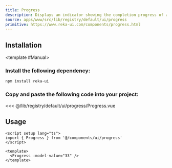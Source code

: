 ```yaml
---
title: Progress
description: Displays an indicator showing the completion progress of a task, typically displayed as a progress bar.
source: apps/www/src/lib/registry/default/ui/progress
primitive: https://www.reka-ui.com/components/progress.html
---
```


<ComponentPreview name="ProgressDemo" />

## Installation

<TabPreview name="CLI">
<template #CLI>

```bash
npx shadcn-vue@latest add progress
```
</template>

<template #Manual>

<Steps>

### Install the following dependency:

```bash
npm install reka-ui
```

### Copy and paste the following code into your project:

 <<< @/lib/registry/default/ui/progress/Progress.vue

</Steps>

</template>
</TabPreview>

## Usage

```vue
<script setup lang="ts">
import { Progress } from '@/components/ui/progress'
</script>

<template>
  <Progress :model-value="33" />
</template>
```
